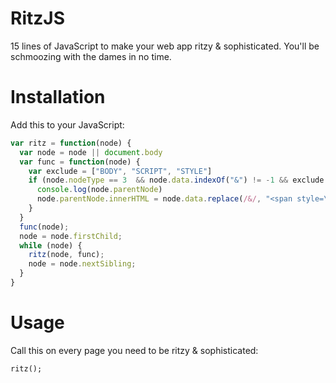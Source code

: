 RitzJS
======

15 lines of JavaScript to make your web app ritzy &amp; sophisticated. You'll be schmoozing with the dames in no time.

Installation
=====

Add this to your JavaScript:

```JavaScript
var ritz = function(node) {
  var node = node || document.body
  var func = function(node) {
    var exclude = ["BODY", "SCRIPT", "STYLE"]
    if (node.nodeType == 3  && node.data.indexOf("&") != -1 && exclude.indexOf(node.nodeName) == -1) {
      console.log(node.parentNode)
      node.parentNode.innerHTML = node.data.replace(/&/, "<span style=\"font-family: Baskerville; font-style: italic; font-weight: 100;\">&</span>")
    }
  }
  func(node);
  node = node.firstChild;
  while (node) {
    ritz(node, func);
    node = node.nextSibling;
  }
}
```

Usage
=====

Call this on every page you need to be ritzy & sophisticated:

`ritz();`

